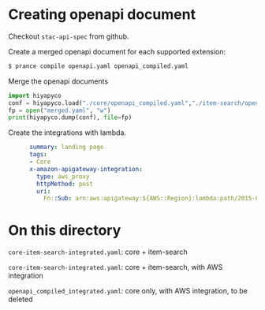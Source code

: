 # Creating openapi document

Checkout ```stac-api-spec``` from github.

Create a merged openapi document for each supported extension:
```bash
$ prance compile openapi.yaml openapi_compiled.yaml
```

Merge the openapi documents
```python
import hiyapyco
conf = hiyapyco.load("./core/openapi_compiled.yaml","./item-search/openapi_compiled.yaml", method=hiyapyco.METHOD_MERGE)
fp = open("merged.yaml", "w")
print(hiyapyco.dump(conf), file=fp)
```

Create the integrations with lambda.
```yaml
      summary: landing page
      tags:
      - Core
      x-amazon-apigateway-integration:
        type: aws_proxy
        httpMethod: post
        uri:
          Fn::Sub: arn:aws:apigateway:${AWS::Region}:lambda:path/2015-03-31/functions/${LandingEndpointLambda.Arn}/invocations
```

# On this directory

```core-item-search-integrated.yaml```: core + item-search

```core-item-search-integrated.yaml```: core + item-search, with AWS integration

```openapi_compiled_integrated.yaml```: core only, with AWS integration, to be deleted
